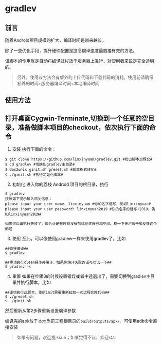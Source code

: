 # gradlev

## 前言
随着Android项目规模的扩大，编译时间是越来越长。

除了一些优化手段，提升硬件配置是提高编译速度最直接有效的方法。

该脚本的作用就是自动将编译过程放于服务器上进行，对使用者来说是完全透明的。

>另外，使用该方法会有额外的上传代码和下载代码的消耗，使用前请确保 额外的时间+服务器编译时间<本地编译时间

## 使用方法
## 打开桌面Cygwin-Terminate,切换到一个任意的空目录，准备做脚本项目的checkout，依次执行下面的命令

1. 安装
执行下面的命令：
```
$ git clone https://github.com/linxinyuan/gradlev.git #检出脚本远程仓#
$ cd gradlev #切换到gradlev主目录#
$ dos2unix ginit.sh greset.sh #脚本格式转化#
$ ./ginit.sh #执行初始化脚本#
```

2.  初始化
进入你的荔枝 Android 项目的根目录，执行
```
$ gradlev
按照如下提示输入相关信息：
please input your user name: linxinyuan #你的名字缩写，例如linxinyuan#
please input your user password: linxinyuan2019 #你的名字的缩写+2019，例如linxinyuan2019#

如果你后面执行失败了，那估计是管理员没有帮你创建账号和空间，找一下天河彭于晏反馈这个问题
```
3.  使用
至此，可以像使用gradlew一样来使用gradlev了，比如
```
##直接编译##
$ gradlev

##手动执行clean操作并编译，如果你编译失败的话可以试一下##
$ gradlev -c 

```
4.  重置
如果在步骤3的时候设置错误或者中途退出了，需要切换到gradlev主目录并执行脚本，比如
```
##谨慎执行此脚本，重新init需要重新拉取一次远程仓库代码##
$ ./greset.sh 
$ ./ginit.sh

```
然后重新从第2步骤重新设置编译参数

编译完的apk放于本地当前工程根目录的```build/outputs/apk/```，可使用adb命令直接安装

>如果有问题，欢迎提issue；如果觉得不错，欢迎star
